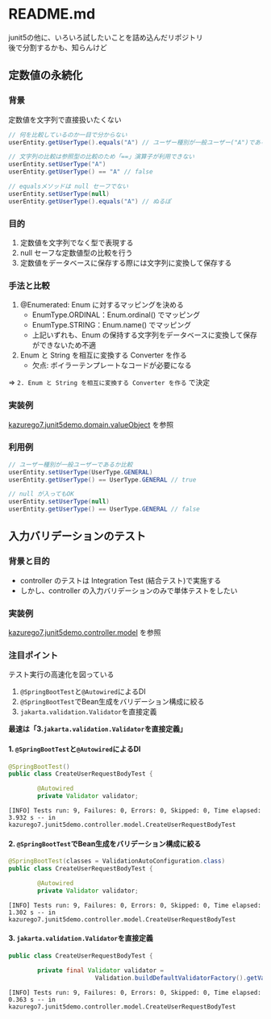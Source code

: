 # README.md

junit5の他に、いろいろ試したいことを詰め込んだリポジトリ  
後で分割するかも、知らんけど

## 定数値の永続化

### 背景

定数値を文字列で直接扱いたくない
```java
// 何を比較しているのか一目で分からない
userEntity.getUserType().equals("A") // ユーザー種別が一般ユーザー("A")であるか比較

// 文字列の比較は参照型の比較のため「==」演算子が利用できない
userEntity.setUserType("A")
userEntity.getUserType() == "A" // false

// equalsメソッドは null セーフでない
userEntity.setUserType(null)
userEntity.getUserType().equals("A") // ぬるぽ
```

### 目的
1. 定数値を文字列でなく型で表現する
2. null セーフな定数値型の比較を行う
3. 定数値をデータベースに保存する際には文字列に変換して保存する

### 手法と比較
1. @Enumerated: Enum に対するマッピングを決める
   - EnumType.ORDINAL：Enum.ordinal() でマッピング
   - EnumType.STRING：Enum.name() でマッピング
   - 上記いずれも、Enum の保持する文字列をデータベースに変換して保存ができないため不適
2. Enum と String を相互に変換する Converter を作る
   - 欠点: ボイラーテンプレートなコードが必要になる

=> `2. Enum と String を相互に変換する Converter を作る` で決定

### 実装例
[kazurego7.junit5demo.domain.valueObject](src\main\java\kazurego7\junit5demo\domain\valueObject\UserType.java) を参照

### 利用例
```java
// ユーザー種別が一般ユーザーであるか比較
userEntity.setUserType(UserType.GENERAL)
userEntity.getUserType() == UserType.GENERAL // true

// null が入ってもOK
userEntity.setUserType(null)
userEntity.getUserType() == UserType.GENERAL // false
```

## 入力バリデーションのテスト

### 背景と目的
- controller のテストは Integration Test (結合テスト)で実施する
- しかし、controller の入力バリデーションのみで単体テストをしたい

### 実装例
[kazurego7.junit5demo.controller.model](src\test\java\kazurego7\junit5demo\controller\model\CreateUserRequestBodyTest.java) を参照

### 注目ポイント
テスト実行の高速化を図っている

1. `@SpringBootTest`と`@Autowired`によるDI
2. `@SpringBootTest`でBean生成をバリデーション構成に絞る
3. `jakarta.validation.Validator`を直接定義

**最速は「3.`jakarta.validation.Validator`を直接定義」**

#### 1. `@SpringBootTest`と`@Autowired`によるDI
```java
@SpringBootTest()
public class CreateUserRequestBodyTest {

        @Autowired
        private Validator validator;
```

```log
[INFO] Tests run: 9, Failures: 0, Errors: 0, Skipped: 0, Time elapsed: 3.932 s -- in kazurego7.junit5demo.controller.model.CreateUserRequestBodyTest
```

#### 2. `@SpringBootTest`でBean生成をバリデーション構成に絞る
```java
@SpringBootTest(classes = ValidationAutoConfiguration.class)
public class CreateUserRequestBodyTest {

        @Autowired
        private Validator validator;
```


```log
[INFO] Tests run: 9, Failures: 0, Errors: 0, Skipped: 0, Time elapsed: 1.302 s -- in kazurego7.junit5demo.controller.model.CreateUserRequestBodyTest
```

#### 3. `jakarta.validation.Validator`を直接定義
```java
public class CreateUserRequestBodyTest {

        private final Validator validator =
                        Validation.buildDefaultValidatorFactory().getValidator();
```

```log
[INFO] Tests run: 9, Failures: 0, Errors: 0, Skipped: 0, Time elapsed: 0.363 s -- in kazurego7.junit5demo.controller.model.CreateUserRequestBodyTest
```